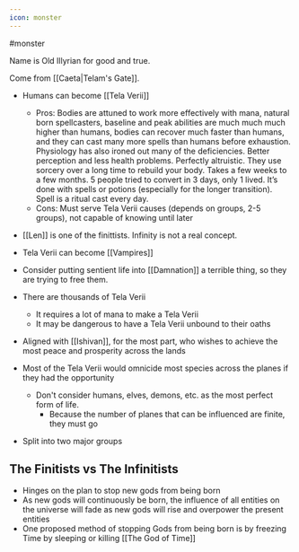 ```yaml
---
icon: monster 
---
```

#monster

Name is Old Illyrian for good and true.

Come from [[Caeta|Telam's Gate]]. 

- Humans can become [[Tela Verii]] 
	- Pros: Bodies are attuned to work more effectively with mana, natural born spellcasters, baseline and peak abilities are much much much higher than humans, bodies can recover much faster than humans, and they can cast many more spells than humans before exhaustion. Physiology has also ironed out many of the deficiencies. Better perception and less health problems. Perfectly altruistic. They use sorcery over a long time to rebuild your body. Takes a few weeks to a few months. 5 people tried to convert in 3 days, only 1 lived. It’s done with spells or potions (especially for the longer transition). Spell is a ritual cast every day.
	- Cons: Must serve Tela Verii causes (depends on groups, 2-5 groups), not capable of knowing until later
- [[Len]] is one of the finittists. Infinity is not a real concept.
- Tela Verii can become [[Vampires]] 

- Consider putting sentient life into [[Damnation]] a terrible thing, so they are trying to free them.

- There are thousands of Tela Verii 
	- It requires a lot of mana to make a Tela Verii 
	- It may be dangerous to have a Tela Verii unbound to their oaths

- Aligned with [[Ishivan]], for the most part, who wishes to achieve the most peace and prosperity across the lands 

- Most of the Tela Verii would omnicide most species across the planes if they had the opportunity 
	- Don't consider humans, elves, demons, etc. as the most perfect form of life.
		- Because the number of planes that can be influenced are finite, they must go 

- Split into two major groups 
## The Finitists vs The Infinitists 
- Hinges on the plan to stop new gods from being born 
- As new gods will continuously be born, the influence of all entities on the universe will fade as new gods will rise and overpower the present entities 
- One proposed method of stopping Gods from being born is by freezing Time by sleeping or killing [[The God of Time]] 